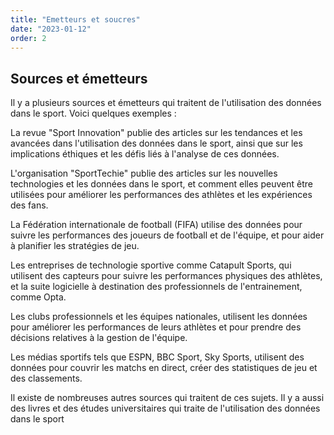 ```yaml
---
title: "Emetteurs et soucres"
date: "2023-01-12"
order: 2
---
```


## Sources et émetteurs

Il y a plusieurs sources et émetteurs qui traitent de l'utilisation des données dans le sport. Voici quelques exemples :

La revue "Sport Innovation" publie des articles sur les tendances et les avancées dans l'utilisation des données dans le sport, ainsi que sur les implications éthiques et les défis liés à l'analyse de ces données.

L'organisation "SportTechie" publie des articles sur les nouvelles technologies et les données dans le sport, et comment elles peuvent être utilisées pour améliorer les performances des athlètes et les expériences des fans.

La Fédération internationale de football (FIFA) utilise des données pour suivre les performances des joueurs de football et de l'équipe, et pour aider à planifier les stratégies de jeu.

Les entreprises de technologie sportive comme Catapult Sports, qui utilisent des capteurs pour suivre les performances physiques des athlètes, et la suite logicielle à destination des professionnels de l'entrainement, comme Opta.

Les clubs professionnels et les équipes nationales, utilisent les données pour améliorer les performances de leurs athlètes et pour prendre des décisions relatives à la gestion de l'équipe.

Les médias sportifs tels que ESPN, BBC Sport, Sky Sports, utilisent des données pour couvrir les matchs en direct, créer des statistiques de jeu et des classements.

Il existe de nombreuses autres sources qui traitent de ces sujets. Il y a aussi des livres et des études universitaires qui traite de l'utilisation des données dans le sport
